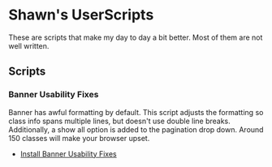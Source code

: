 # Shawn's UserScripts

These are scripts that make my day to day a bit better. Most of them are not well written.

## Scripts

### Banner Usability Fixes

Banner has awful formatting by default. This script adjusts the formatting so class info spans multiple lines, but doesn't use double line breaks. Additionally, a show all
option is added to the pagination drop down. Around 150 classes will make your browser upset.

* [Install Banner Usability Fixes](https://raw.githubusercontent.com/sgzwach/userscripts/master/banner-browseclasses.js)
